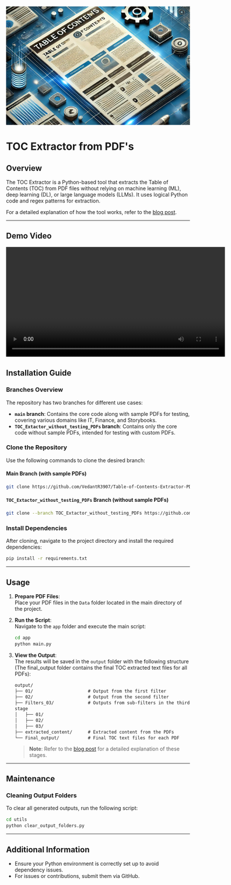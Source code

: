 ![TOC Extractor](app/utils/toc_banner.png)

# TOC Extractor from PDF's

## Overview

The TOC Extractor is a Python-based tool that extracts the Table of Contents (TOC) from PDF files without relying on machine learning (ML), deep learning (DL), or large language models (LLMs). It uses logical Python code and regex patterns for extraction.

For a detailed explanation of how the tool works, refer to the [blog post](https://medium.com/@vedantrajpurohit3907/the-toc-extractor-from-pdfs-b42a3df8236a).

---


## Demo Video
<video width="600" controls>
    <source src="app/utils/Toc_Extractor_Demo_Video.mp4" type="video/mp4">
    Your browser does not support the video tag.
</video>


## Installation Guide

### Branches Overview

The repository has two branches for different use cases:

- **`main` branch**: Contains the core code along with sample PDFs for testing, covering various domains like IT, Finance, and Storybooks.
- **`TOC_Extactor_without_testing_PDFs` branch**: Contains only the core code without sample PDFs, intended for testing with custom PDFs.

### Clone the Repository

Use the following commands to clone the desired branch:

#### Main Branch (with sample PDFs)
```bash
git clone https://github.com/VedantR3907/Table-of-Contents-Extractor-PDFs.git
```

#### `TOC_Extactor_without_testing_PDFs` Branch (without sample PDFs)
```bash
git clone --branch TOC_Extactor_without_testing_PDFs https://github.com/VedantR3907/Table-of-Contents-Extractor-PDFs.git
```

### Install Dependencies

After cloning, navigate to the project directory and install the required dependencies:
```bash
pip install -r requirements.txt
```

---

## Usage

1. **Prepare PDF Files**:  
   Place your PDF files in the `Data` folder located in the main directory of the project.

2. **Run the Script**:  
   Navigate to the `app` folder and execute the main script:
   ```bash
   cd app
   python main.py
   ```

3. **View the Output**:  
   The results will be saved in the `output` folder with the following structure (The final_output folder contains the final TOC extracted text files for all PDFs):
   ```
   output/
   ├── 01/                     # Output from the first filter
   ├── 02/                     # Output from the second filter
   ├── Filters_03/             # Outputs from sub-filters in the third stage
   │   ├── 01/
   │   ├── 02/
   │   ├── 03/
   ├── extracted_content/      # Extracted content from the PDFs
   └── Final_output/           # Final TOC text files for each PDF
   ```
   > **Note**: Refer to the [blog post](https://medium.com/@vedantrajpurohit3907/the-toc-extractor-from-pdfs-b42a3df8236a) for a detailed explanation of these stages.

---

## Maintenance

### Cleaning Output Folders

To clear all generated outputs, run the following script:
```bash
cd utils
python clear_output_folders.py
```

---

## Additional Information

- Ensure your Python environment is correctly set up to avoid dependency issues.
- For issues or contributions, submit them via GitHub.
